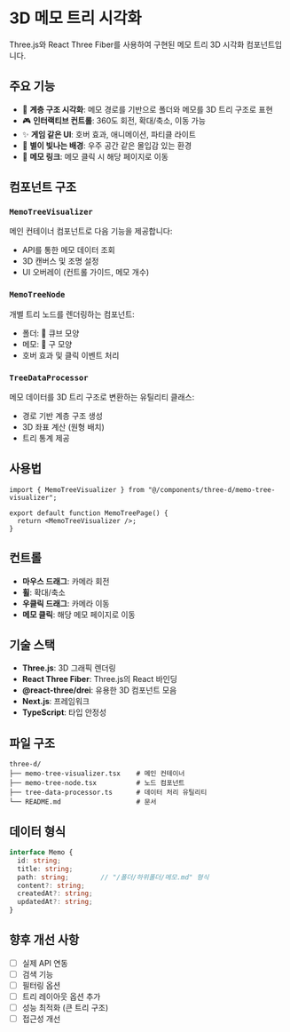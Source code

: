 # 3D 메모 트리 시각화

Three.js와 React Three Fiber를 사용하여 구현된 메모 트리 3D 시각화 컴포넌트입니다.

## 주요 기능

- 📁 **계층 구조 시각화**: 메모 경로를 기반으로 폴더와 메모를 3D 트리 구조로 표현
- 🎮 **인터랙티브 컨트롤**: 360도 회전, 확대/축소, 이동 가능
- ✨ **게임 같은 UI**: 호버 효과, 애니메이션, 파티클 라이트
- 🌟 **별이 빛나는 배경**: 우주 공간 같은 몰입감 있는 환경
- 🔗 **메모 링크**: 메모 클릭 시 해당 페이지로 이동

## 컴포넌트 구조

### `MemoTreeVisualizer`
메인 컨테이너 컴포넌트로 다음 기능을 제공합니다:
- API를 통한 메모 데이터 조회
- 3D 캔버스 및 조명 설정
- UI 오버레이 (컨트롤 가이드, 메모 개수)

### `MemoTreeNode`
개별 트리 노드를 렌더링하는 컴포넌트:
- 폴더: 📁 큐브 모양
- 메모: 📝 구 모양
- 호버 효과 및 클릭 이벤트 처리

### `TreeDataProcessor`
메모 데이터를 3D 트리 구조로 변환하는 유틸리티 클래스:
- 경로 기반 계층 구조 생성
- 3D 좌표 계산 (원형 배치)
- 트리 통계 제공

## 사용법

```tsx
import { MemoTreeVisualizer } from "@/components/three-d/memo-tree-visualizer";

export default function MemoTreePage() {
  return <MemoTreeVisualizer />;
}
```

## 컨트롤

- **마우스 드래그**: 카메라 회전
- **휠**: 확대/축소
- **우클릭 드래그**: 카메라 이동
- **메모 클릭**: 해당 메모 페이지로 이동

## 기술 스택

- **Three.js**: 3D 그래픽 렌더링
- **React Three Fiber**: Three.js의 React 바인딩
- **@react-three/drei**: 유용한 3D 컴포넌트 모음
- **Next.js**: 프레임워크
- **TypeScript**: 타입 안정성

## 파일 구조

```
three-d/
├── memo-tree-visualizer.tsx    # 메인 컨테이너
├── memo-tree-node.tsx          # 노드 컴포넌트
├── tree-data-processor.ts      # 데이터 처리 유틸리티
└── README.md                   # 문서
```

## 데이터 형식

```typescript
interface Memo {
  id: string;
  title: string;
  path: string;        // "/폴더/하위폴더/메모.md" 형식
  content?: string;
  createdAt?: string;
  updatedAt?: string;
}
```

## 향후 개선 사항

- [ ] 실제 API 연동
- [ ] 검색 기능
- [ ] 필터링 옵션
- [ ] 트리 레이아웃 옵션 추가
- [ ] 성능 최적화 (큰 트리 구조)
- [ ] 접근성 개선 